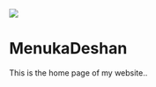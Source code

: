 <a href="https://github.com/CyPeNet/MenukaDeshan/releases/tag/Home"><img src="https://img.shields.io/badge/version-0.2-blue"></a>
# MenukaDeshan
This is the home page of my website..
